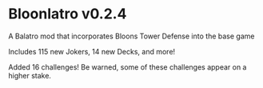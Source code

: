 # Bloonlatro v0.2.4

A Balatro mod that incorporates Bloons Tower Defense into the base game

Includes 115 new Jokers, 14 new Decks, and more!

Added 16 challenges! Be warned, some of these challenges appear on a higher stake.